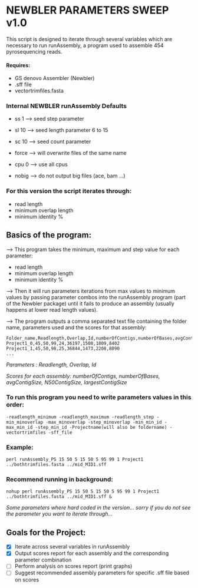 # NEWBLER PARAMETERS SWEEP v1.0
This script is designed to iterate through several variables which are necessary to run runAssembly, a program used to assemble 454 pyrosequencing reads.

#### Requires:
- GS denovo Assembler (Newbler)
- .sff file
- vectortrimfiles.fasta

### Internal NEWBLER runAssembly Defaults
- ss 1  --> seed step parameter

- sl 10 --> seed length parameter 6 to 15

- sc 10 --> seed count parameter

- force --> will overwrite files of the same name

- cpu 0 --> use all cpus

- nobig --> do not output big files (ace, bam ...)

### For this version the script iterates through:
- read length
- minimum overlap length
- minimum identity %

## Basics of the program:

--> This program takes the minimum, maximum and step value for each parameter:
- read length
- minimum overlap length
- minimum identity %

--> Then it will run parameters iterations from max values to minimum values by passing parameter combos into the runAssembly program (part of the Newbler package) until it fails to produce an assembly (usually happens at lower read length values).

--> The program outputs a comma separated text file containing the folder name, parameters used and the scores for that assembly:

	Folder_name,Readlength,Overlap,Id,numberOfContigs,numberOfBases,avgContigSize,N50ContigSize,largestContigSize
	Project1_0,45,50,99,24,36197,1508,1809,8402
	Project1_1,45,50,98,25,36844,1473,2208,8090
	...

*Parameters : Readlength, Overlap, Id*

*Scores for each assembly: numberOfContigs, numberOfBases, avgContigSize, N50ContigSize, largestContigSize*

### To run this program you need to write parameters values in this order:

	-readlength_minimum -readlength_maximum -readlength_step -min_minoverlap -max_minoverlap -step_minoverlap -min_min_id -max_min_id -step_min_id -Projectname(will also be foldername) -vectortrimfiles -sff_file

### Example:
	perl runAssembly_PS 15 50 5 15 50 5 95 99 1 Project1 ../bothtrimfiles.fasta ../mid_MID1.sff

### Recommend running in background:
	nohup perl runAssembly_PS 15 50 5 15 50 5 95 99 1 Project1 ../bothtrimfiles.fasta ../mid_MID1.sff &

*Some parameters where hard coded in the version... sorry if you do not see the parameter you want to iterate through...*

## Goals for the Project:
- [x] Iterate across several variables in runAssembly
- [x] Output scores report for each assembly and the corresponding parameter combination
- [ ] Perform analysis on scores report (print graphs)
- [ ] Suggest recommended assembly parameters for specific .sff file based on scores
